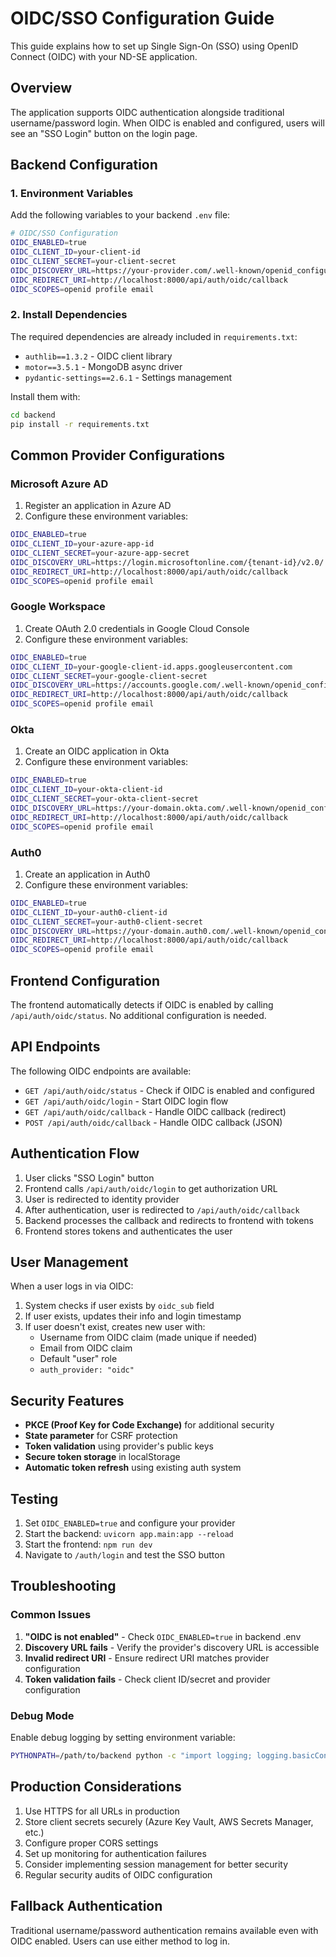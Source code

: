 # OIDC/SSO Configuration Guide

This guide explains how to set up Single Sign-On (SSO) using OpenID Connect (OIDC) with your ND-SE application.

## Overview

The application supports OIDC authentication alongside traditional username/password login. When OIDC is enabled and configured, users will see an "SSO Login" button on the login page.

## Backend Configuration

### 1. Environment Variables

Add the following variables to your backend `.env` file:

```bash
# OIDC/SSO Configuration
OIDC_ENABLED=true
OIDC_CLIENT_ID=your-client-id
OIDC_CLIENT_SECRET=your-client-secret
OIDC_DISCOVERY_URL=https://your-provider.com/.well-known/openid_configuration
OIDC_REDIRECT_URI=http://localhost:8000/api/auth/oidc/callback
OIDC_SCOPES=openid profile email
```

### 2. Install Dependencies

The required dependencies are already included in `requirements.txt`:
- `authlib==1.3.2` - OIDC client library
- `motor==3.5.1` - MongoDB async driver
- `pydantic-settings==2.6.1` - Settings management

Install them with:
```bash
cd backend
pip install -r requirements.txt
```

## Common Provider Configurations

### Microsoft Azure AD

1. Register an application in Azure AD
2. Configure these environment variables:

```bash
OIDC_ENABLED=true
OIDC_CLIENT_ID=your-azure-app-id
OIDC_CLIENT_SECRET=your-azure-app-secret
OIDC_DISCOVERY_URL=https://login.microsoftonline.com/{tenant-id}/v2.0/.well-known/openid_configuration
OIDC_REDIRECT_URI=http://localhost:8000/api/auth/oidc/callback
OIDC_SCOPES=openid profile email
```

### Google Workspace

1. Create OAuth 2.0 credentials in Google Cloud Console
2. Configure these environment variables:

```bash
OIDC_ENABLED=true
OIDC_CLIENT_ID=your-google-client-id.apps.googleusercontent.com
OIDC_CLIENT_SECRET=your-google-client-secret
OIDC_DISCOVERY_URL=https://accounts.google.com/.well-known/openid_configuration
OIDC_REDIRECT_URI=http://localhost:8000/api/auth/oidc/callback
OIDC_SCOPES=openid profile email
```

### Okta

1. Create an OIDC application in Okta
2. Configure these environment variables:

```bash
OIDC_ENABLED=true
OIDC_CLIENT_ID=your-okta-client-id
OIDC_CLIENT_SECRET=your-okta-client-secret
OIDC_DISCOVERY_URL=https://your-domain.okta.com/.well-known/openid_configuration
OIDC_REDIRECT_URI=http://localhost:8000/api/auth/oidc/callback
OIDC_SCOPES=openid profile email
```

### Auth0

1. Create an application in Auth0
2. Configure these environment variables:

```bash
OIDC_ENABLED=true
OIDC_CLIENT_ID=your-auth0-client-id
OIDC_CLIENT_SECRET=your-auth0-client-secret
OIDC_DISCOVERY_URL=https://your-domain.auth0.com/.well-known/openid_configuration
OIDC_REDIRECT_URI=http://localhost:8000/api/auth/oidc/callback
OIDC_SCOPES=openid profile email
```

## Frontend Configuration

The frontend automatically detects if OIDC is enabled by calling `/api/auth/oidc/status`. No additional configuration is needed.

## API Endpoints

The following OIDC endpoints are available:

- `GET /api/auth/oidc/status` - Check if OIDC is enabled and configured
- `GET /api/auth/oidc/login` - Start OIDC login flow
- `GET /api/auth/oidc/callback` - Handle OIDC callback (redirect)
- `POST /api/auth/oidc/callback` - Handle OIDC callback (JSON)

## Authentication Flow

1. User clicks "SSO Login" button
2. Frontend calls `/api/auth/oidc/login` to get authorization URL
3. User is redirected to identity provider
4. After authentication, user is redirected to `/api/auth/oidc/callback`
5. Backend processes the callback and redirects to frontend with tokens
6. Frontend stores tokens and authenticates the user

## User Management

When a user logs in via OIDC:

1. System checks if user exists by `oidc_sub` field
2. If user exists, updates their info and login timestamp
3. If user doesn't exist, creates new user with:
   - Username from OIDC claim (made unique if needed)
   - Email from OIDC claim
   - Default "user" role
   - `auth_provider: "oidc"`

## Security Features

- **PKCE (Proof Key for Code Exchange)** for additional security
- **State parameter** for CSRF protection
- **Token validation** using provider's public keys
- **Secure token storage** in localStorage
- **Automatic token refresh** using existing auth system

## Testing

1. Set `OIDC_ENABLED=true` and configure your provider
2. Start the backend: `uvicorn app.main:app --reload`
3. Start the frontend: `npm run dev`
4. Navigate to `/auth/login` and test the SSO button

## Troubleshooting

### Common Issues

1. **"OIDC is not enabled"** - Check `OIDC_ENABLED=true` in backend .env
2. **Discovery URL fails** - Verify the provider's discovery URL is accessible
3. **Invalid redirect URI** - Ensure redirect URI matches provider configuration
4. **Token validation fails** - Check client ID/secret and provider configuration

### Debug Mode

Enable debug logging by setting environment variable:
```bash
PYTHONPATH=/path/to/backend python -c "import logging; logging.basicConfig(level=logging.DEBUG)"
```

## Production Considerations

1. Use HTTPS for all URLs in production
2. Store client secrets securely (Azure Key Vault, AWS Secrets Manager, etc.)
3. Configure proper CORS settings
4. Set up monitoring for authentication failures
5. Consider implementing session management for better security
6. Regular security audits of OIDC configuration

## Fallback Authentication

Traditional username/password authentication remains available even with OIDC enabled. Users can use either method to log in.